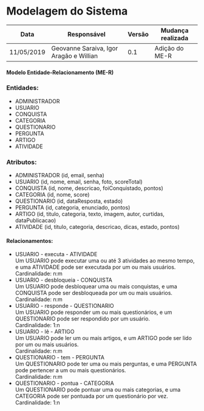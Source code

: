 <h1>Modelagem do Sistema</h1>

| Data       | Responsável      | Versão | Mudança realizada                      |
| ---------- | ---------------- | ------ | -------------------------------------- |
| 11/05/2019 | Geovanne Saraiva, Igor Aragão e Willian | 0.1 | Adição do ME-R |

#### Modelo Entidade-Relacionamento (ME-R)
### Entidades:
* ADMINISTRADOR
* USUARIO
* CONQUISTA
* CATEGORIA
* QUESTIONARIO
* PERGUNTA
* ARTIGO
* ATIVIDADE

### Atributos:
* ADMINISTRADOR (id, email, senha)
* USUARIO (id, nome, email, senha, foto, scoreTotal)
* CONQUISTA (id, nome, descricao, foiConquistado, pontos)
* CATEGORIA (id, nome, score)
* QUESTIONARIO (id, dataResposta, estado)
* PERGUNTA (id, categoria, enunciado, pontos)
* ARTIGO (id, titulo, categoria, texto, imagem, autor, curtidas, dataPublicacao)
* ATIVIDADE (id, titulo, categoria, descricao, dicas, estado, pontos)

#### Relacionamentos:
* USUARIO - executa - ATIVIDADE  
Um USUARIO pode executar uma ou até 3 atividades ao mesmo tempo, e uma ATIVIDADE pode ser executada por um ou mais usuários.  
Cardinalidade: n:m
* USUARIO - desbloqueia - CONQUISTA  
Um USUARIO pode desbloquear uma ou mais conquistas, e uma CONQUISTA pode ser desbloqueada por um ou mais usuários.  
Cardinalidade: n:m
* USUARIO - responde - QUESTIONARIO  
Um USUARIO pode responder um ou mais questionários, e um QUESTIONARIO pode ser respondido por um usuário.  
Cardinalidade: 1:n
* USUARIO - lê - ARTIGO  
Um USUARIO pode ler um ou mais artigos, e um ARTIGO pode ser lido por um ou mais usuários.  
Cardinalidade: n:m
* QUESTIONARIO - tem - PERGUNTA  
Um QUESTIONARIO pode ter uma ou mais perguntas, e uma PERGUNTA pode pertencer a um ou mais questionários.  
Cardinalidade: n:m
* QUESTIONARIO - pontua - CATEGORIA  
Um QUESTIONARIO pode pontuar uma ou mais categorias, e uma CATEGORIA pode ser pontuada por um questionário por vez.  
Cardinalidade: 1:n
